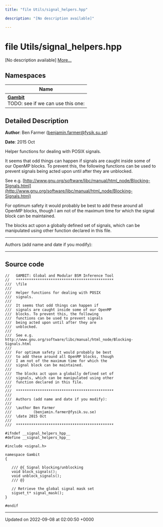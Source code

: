 ```yaml
---
title: "file Utils/signal_helpers.hpp"

description: "[No description available]"

---
```


# file Utils/signal_helpers.hpp

[No description available] [More...](#detailed-description)

## Namespaces

| Name           |
| -------------- |
| **[Gambit](/documentation/code/namespaces/namespacegambit/)** <br>TODO: see if we can use this one:  |

## Detailed Description


**Author**: Ben Farmer ([benjamin.farmer@fysik.su.se](mailto:benjamin.farmer@fysik.su.se)) 

**Date**: 2015 Oct

Helper functions for dealing with POSIX signals.

It seems that odd things can happen if signals are caught inside some of our OpenMP blocks. To prevent this, the following functions can be used to prevent signals being acted upon until after they are unblocked.

See e.g. [http://www.gnu.org/software/libc/manual/html_node/Blocking-Signals.html](http://www.gnu.org/software/libc/manual/html_node/Blocking-Signals.html)

For optimum safety it would probably be best to add these around all OpenMP blocks, though I am not of the maximum time for which the signal block can be maintained.

The blocks act upon a globally defined set of signals, which can be manipulated using other function declared in this file.



------------------

Authors (add name and date if you modify):



------------------




## Source code

```
//   GAMBIT: Global and Modular BSM Inference Tool
//   *********************************************
///  \file
///
///  Helper functions for dealing with POSIX
///  signals.
///
///  It seems that odd things can happen if 
///  signals are caught inside some of our OpenMP 
///  blocks. To prevent this, the following 
///  functions can be used to prevent signals 
///  being acted upon until after they are 
///  unblocked. 
///
///  See e.g. http://www.gnu.org/software/libc/manual/html_node/Blocking-Signals.html
///
///  For optimum safety it would probably be best
///  to add these around all OpenMP blocks, though
///  I am not of the maximum time for which the 
///  signal block can be maintained.
///
///  The blocks act upon a globally defined set of 
///  signals, which can be manipulated using other
///  function declared in this file.
///
///  *********************************************
///
///  Authors (add name and date if you modify):
///   
///  \author Ben Farmer
///          (benjamin.farmer@fysik.su.se)
///  \date 2015 Oct
///
///  *********************************************

#ifndef __signal_helpers_hpp__
#define __signal_helpers_hpp__

#include <signal.h>

namespace Gambit
{

   /// @{ Signal blocking/unblocking
   void block_signals();    
   void unblock_signals();
   /// @}

   // Retrieve the global signal mask set
   sigset_t* signal_mask();
}

#endif
```


-------------------------------

Updated on 2022-09-08 at 02:00:50 +0000
